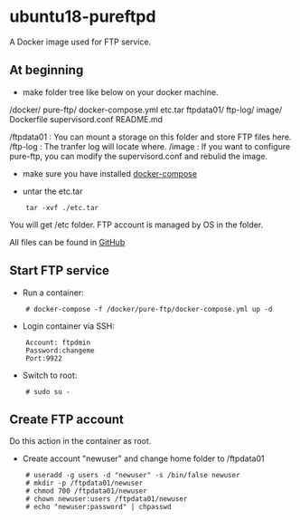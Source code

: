 # ubuntu18-pureftpd

A Docker image used for FTP service.

## At beginning 

- make folder tree like below on your docker machine.

/docker/
        pure-ftp/
                 docker-compose.yml
                 etc.tar
                 ftpdata01/
                 ftp-log/
                 image/
                       Dockerfile
                       supervisord.conf
                 README.md

/ftpdata01 : You can mount a storage on this folder and store FTP files here.
/ftp-log : The tranfer log will locate where.
/image : If you want to configure pure-ftp, you can modify the supervisord.conf and rebulid the image.

- make sure you have installed [docker-compose](https://docs.docker.com/compose/install/)

- untar the etc.tar 
~~~~
    tar -xvf ./etc.tar
~~~~
You will get /etc folder. FTP account is managed by OS in the folder.

All files can be found in [GitHub](https://github.com/iankao0914/ubuntu18-pureftpd)

## Start FTP service

- Run a container:
~~~~
    # docker-compose -f /docker/pure-ftp/docker-compose.yml up -d
~~~~

- Login container via SSH:
~~~~
    Account: ftpdmin
    Password:changeme
    Port:9922
~~~~

- Switch to root:
~~~~
    # sudo su -
~~~~

## Create FTP account

Do this action in the container as root.
- Create account "newuser" and change home folder to /ftpdata01
~~~~
    # useradd -g users -d "newuser" -s /bin/false newuser
    # mkdir -p /ftpdata01/newuser
    # chmod 700 /ftpdata01/newuser
    # chown newuser:users /ftpdata01/newuser
    # echo "newuser:password" | chpasswd
~~~~
